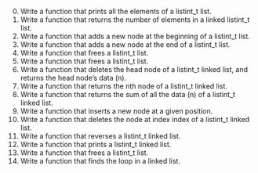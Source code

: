 0. Write a function that prints all the elements of a listint_t list.
1. Write a function that returns the number of elements in a linked listint_t list.
2. Write a function that adds a new node at the beginning of a listint_t list.
3. Write a function that adds a new node at the end of a listint_t list.
4. Write a function that frees a listint_t list.
5. Write a function that frees a listint_t list.
6. Write a function that deletes the head node of a listint_t linked list, and returns the head node’s data (n).
7. Write a function that returns the nth node of a listint_t linked list.
8.  Write a function that returns the sum of all the data (n) of a listint_t linked list.
9.  Write a function that inserts a new node at a given position.
10. Write a function that deletes the node at index index of a listint_t linked list.
11. Write a function that reverses a listint_t linked list.
12. Write a function that prints a listint_t linked list.
13. Write a function that frees a listint_t list.
14. Write a function that finds the loop in a linked list.

